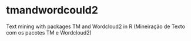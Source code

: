 # tmandwordcould2
Text mining with packages TM and Wordcloud2 in R (Mineiração de Texto com os pacotes TM e Wordcloud2)
